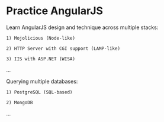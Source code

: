 Practice AngularJS
==================

Learn AngularJS design and technique across multiple stacks:

	1) Mojolicious (Node-like)

	2) HTTP Server with CGI support (LAMP-like)

	3) IIS with ASP.NET (WISA)
...

Querying multiple databases:

	1) PostgreSQL (SQL-based)

	2) MongoDB
...
